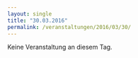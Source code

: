 ```yaml
---
layout: single
title: "30.03.2016"
permalink: /veranstaltungen/2016/03/30/
---
```


Keine Veranstaltung an diesem Tag.

